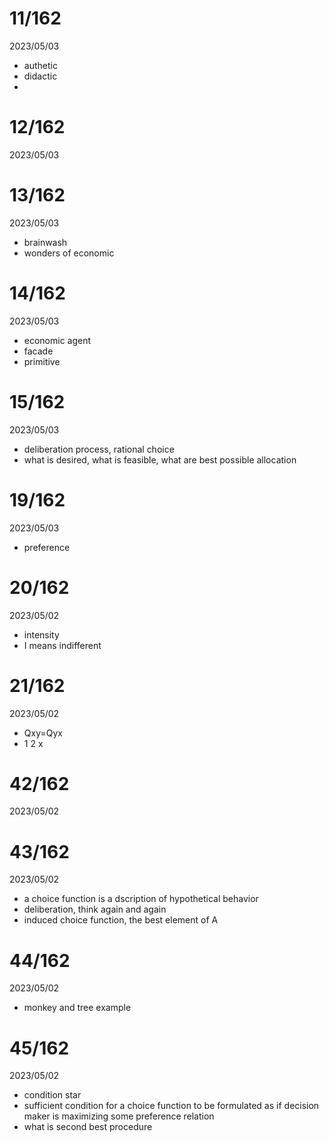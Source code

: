 # 11/162

2023/05/03

- authetic
- didactic
- 

# 12/162

2023/05/03

# 13/162

2023/05/03

- brainwash
- wonders of economic

# 14/162

2023/05/03

- economic agent
- facade
- primitive

# 15/162

2023/05/03

- deliberation process, rational choice
- what is desired, what is feasible, what are best possible allocation

# 19/162

2023/05/03

- preference

# 20/162

2023/05/02

- intensity
- I means indifferent

# 21/162

2023/05/02

- Qxy=Qyx
- 1 2 x

# 42/162

2023/05/02

# 43/162

2023/05/02

- a choice function is a dscription of hypothetical behavior
- deliberation, think again and again
- induced choice function, the best element of A

# 44/162

2023/05/02

- monkey and tree example

# 45/162

2023/05/02

- condition star
- sufficient condition for a choice function to be formulated as if decision maker is maximizing some preference relation
- what is second best procedure
